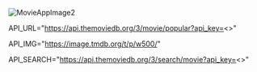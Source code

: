 


![MovieAppImage2](https://user-images.githubusercontent.com/66914300/149370693-3adbc3e0-a108-46c9-a8dc-85660f04821f.PNG)

API_URL="https://api.themoviedb.org/3/movie/popular?api_key=<<api key>>"

API_IMG="https://image.tmdb.org/t/p/w500/"

API_SEARCH="https://api.themoviedb.org/3/search/movie?api_key=<<api key>>"
